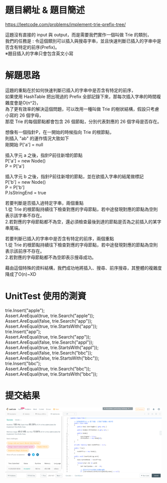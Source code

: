 # 題目網址 & 題目簡述  
https://leetcode.com/problems/implement-trie-prefix-tree/  
  
這題沒有直接的 input 與 output，而是需要我們實作一個叫做 Trie 的類別，  
我們的任務是 : 令這個類別可以插入與搜尋字串，並且快速判斷已插入的字串中是否含有特定的前序(Prefix)。  
※題目插入的字串只會包含英文小寫  
  
# 解題思路  
這題的重點在於如何快速判斷已插入的字串中是否含有特定的前序，  
如果使用 HashTable 把出現過的 Prefix 全部記錄下來，那每次插入字串的時間複雜度會是O(n^2)，  
為了更有效率的解決這個問題，可以改用一種叫做 Trie 的樹狀結構，假設只考慮小寫的 26 個字母，  
那麼 Trie 的每個節點都會包含 26 個節點，分別代表對應的 26 個字母是否存在。  
  
想像有一個指針P，在一開始的時候指向 Trie 的根節點，  
則插入 "ab" 的運作情況大致如下  
剛開始 P['a'] = null  
  
插入字元 a 之後，指針P前往新增的節點  
P['a'] = new Node()  
P = P['a']  
  
插入字元 b 之後，指針P前往新增的節點，並在欲插入字串的結尾做標記  
P['b'] = new Node()  
P = P['b']  
P.IsStringEnd = true  
  
若要判斷是否插入過特定字串，兩個重點  
1.從 Trie 的根節點持續往下檢查對應的字母節點，若中途發現對應的節點為空則表示該字串不存在。  
2.若對應的字母節點都不為空，還必須檢查最後到達的節點是否為之前插入的某字串尾端。  
  
若要判斷已插入的字串中是否含有特定的前序，兩個重點  
1.從 Trie 的根節點持續往下檢查對應的字母節點，若中途發現對應的節點為空則表示該前序不存在。  
2.若對應的字母節點都不為空即表示搜尋成功。  
  
藉由這個特殊的資料結構，我們成功地將插入、搜尋、前序搜尋，其整體的複雜度降成了O(n)~XD  
  
# UnitTest 使用的測資  
trie.Insert("apple");  
Assert.AreEqual(true, trie.Search("apple"));  
Assert.AreEqual(false, trie.Search("app"));  
Assert.AreEqual(true, trie.StartsWith("app"));  
trie.Insert("app");  
Assert.AreEqual(true, trie.Search("app"));  
Assert.AreEqual(false, trie.Search("appl"));  
Assert.AreEqual(true, trie.StartsWith("appl"));  
Assert.AreEqual(false, trie.Search("bbc"));  
Assert.AreEqual(false, trie.StartsWith("bbc"));  
trie.Insert("bbc");  
Assert.AreEqual(true, trie.Search("bbc"));  
Assert.AreEqual(true, trie.StartsWith("bbc"));  
  
# 提交結果  
![image](https://raw.githubusercontent.com/Jacky20200711/LeetCode/master/Q208(Implement%20Trie)/SuccessShot.PNG)  
&emsp;  
&emsp;  
